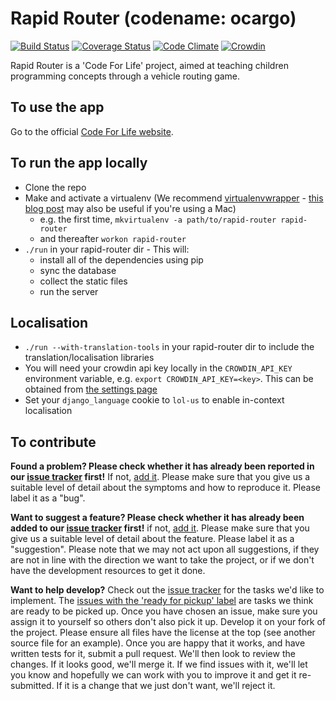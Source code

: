 # Rapid Router (codename: ocargo)

[![Build Status](https://travis-ci.org/ocadotechnology/rapid-router.svg?branch=master)](https://travis-ci.org/ocadotechnology/rapid-router)
[![Coverage Status](https://coveralls.io/repos/ocadotechnology/rapid-router/badge.svg?branch=master&service=github)](https://coveralls.io/github/ocadotechnology/rapid-router?branch=master)
[![Code Climate](https://codeclimate.com/github/ocadotechnology/rapid-router/badges/gpa.svg)](https://codeclimate.com/github/ocadotechnology/rapid-router)
[![Crowdin](https://d322cqt584bo4o.cloudfront.net/code-for-life/localized.svg)](https://crowdin.com/project/code-for-life)

Rapid Router is a 'Code For Life' project, aimed at teaching children programming concepts through a vehicle routing
game.

## To use the app
Go to the official [Code For Life website][c4l].

## To run the app locally
* Clone the repo
* Make and activate a virtualenv (We recommend [virtualenvwrapper](http://virtualenvwrapper.readthedocs.org/en/latest/index.html) - [this blog post](http://mkelsey.com/2013/04/30/how-i-setup-virtualenv-and-virtualenvwrapper-on-my-mac/) may also be
 useful if you're using a Mac)
    * e.g. the first time, `mkvirtualenv -a path/to/rapid-router rapid-router`
    * and thereafter `workon rapid-router`
* `./run` in your rapid-router dir - This will:
    * install all of the dependencies using pip
    * sync the database
    * collect the static files
    * run the server

## Localisation
* `./run --with-translation-tools` in your rapid-router dir to include the translation/localisation libraries
* You will need your crowdin api key locally in the `CROWDIN_API_KEY` environment variable, e.g. `export CROWDIN_API_KEY=<key>`. This can be obtained from [the settings page](https://crowdin.com/project/code-for-life/settings#integration)
* Set your `django_language` cookie to `lol-us` to enable in-context localisation

## To contribute
__Found a problem? Please check whether it has already been reported in our [issue tracker][issues] first!__ If not,
[add it][add-issue]. Please make sure that you give us a suitable level of detail about the symptoms and how to
reproduce it. Please label it as a "bug".

__Want to suggest a feature? Please check whether it has already been added to our [issue tracker][issues] first!__ if
not, [add it][add-issue]. Please make sure that you give us a suitable level of detail about the feature. Please label
it as a "suggestion". Please note that we may not act upon all suggestions, if they are not in line with the direction
we want to take the project, or if we don't have the development resources to get it done.

__Want to help develop?__ Check out the [issue tracker][issues] for the tasks we'd like to implement. The
[issues with the 'ready for pickup' label][ready-for-pickup] are tasks we think are ready to be picked up. Once you have
chosen an issue, make sure you assign it to yourself so others don't also pick it up. Develop it on your fork of the
project. Please ensure all files have the license at the top (see another source file for an example). Once you are
happy that it works, and have written tests for it, submit a pull request. We'll then look to review the changes. If it
looks good, we'll merge it. If we find issues with it, we'll let you know and hopefully we can work with you to improve
it and get it re-submitted. If it is a change that we just don't want, we'll reject it.

[c4l]: https://www.codeforlife.education/
[c4l-portal]: http://github.com/ocadotechnology/codeforlife-portal/
[issues]: https://github.com/ocadotechnology/rapid-router/issues
[add-issue]: https://github.com/ocadotechnology/rapid-router/issues/new
[ready-for-pickup]: https://github.com/ocadotechnology/rapid-router/labels/ready%20for%20pickup
